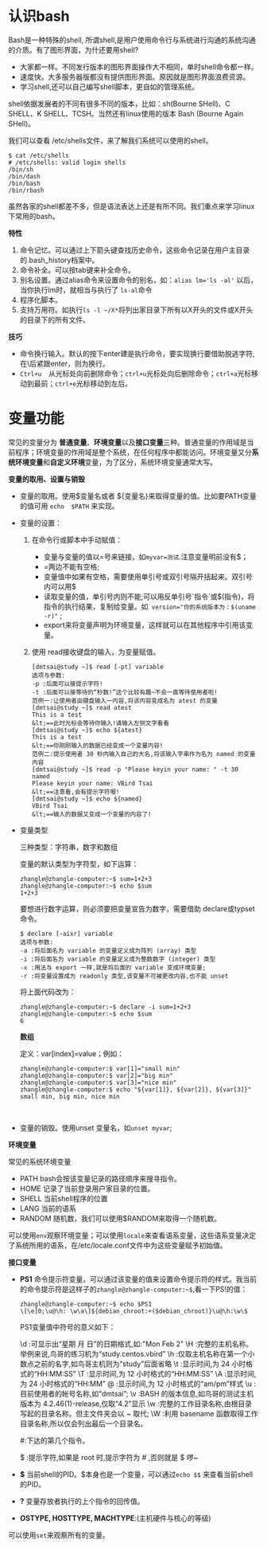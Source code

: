 # 认识bash

Bash是一种特殊的shell, 所谓shell,是用户使用命令行与系统进行沟通的系统沟通的介质。有了图形界面，为什还要用shell? 

- 大家都一样。不同发行版本的图形界面操作大不相同，单时shell命令都一样。
- 速度快。大多服务器版都没有提供图形界面。原因就是图形界面浪费资源。
- 学习shell,还可以自己编写shell脚本，更自如的管理系统。

shell依据发展者的不同有很多不同的版本，比如：sh(Bourne SHell)、C SHELL、K SHELL、TCSH。当然还有linux使用的版本 Bash (Bourne Again SHell)。

我们可以查看 /etc/shells文件，来了解我们系统可以使用的shell。

```
$ cat /etc/shells
# /etc/shells: valid login shells
/bin/sh
/bin/dash
/bin/bash
/bin/rbash
```

虽然各家的shell都差不多，但是语法表达上还是有所不同。我们重点来学习linux下常用的bash。

 **特性**

1. 命令记忆。可以通过上下箭头键查找历史命令，这些命令记录在用户主目录的.bash_history档案中。
2. 命令补全。可以按tab键来补全命令。
3. 别名设置。通过alias命令来设置命令的别名，如：`alias lm='ls -al'` 以后，当你执行lm时，就相当与执行了 `ls-al`命令
4. 程序化脚本。
5. 支持万用符。如执行`ls -l ~/X*`将列出家目录下所有以X开头的文件或X开头的目录下的所有文件。

**技巧**

* 命令换行输入。默认的按下enter建是执行命令，要实现换行要借助脱逃字符\,在\后紧跟enter，则为换行。
* `Ctrl+u  `从光标处向前删除命令；`ctrl+u`光标处向后删除命令；`ctrl+a`光标移动到最前；`ctrl+e`光标移动到左后。

# 变量功能

常见的变量分为 **普通变量**、**环境变量**以及**接口变量**三种。普通变量的作用域是当前程序；环境变量的作用域是整个系统，在任何程序中都能访问。环境变量又分**系统环境变量**和**自定义环境**变量，为了区分，系统环境变量通常大写。

**变量的取用、设置与销毁**

- 变量的取用。使用\$变量名或者 \${变量名}来取得变量的值。比如要PATH变量的值可用 `echo  $PATH` 来实现。

- 变量的设置：

  1. 在命令行或脚本中手动赋值：

      * 变量与变量的值以=号来链接，如`myvar=测试`.注意变量明前没有$；
      * =两边不能有空格;
      * 变量值中如果有空格，需要使用单引号或双引号隔开括起来。双引号内可以用$
      * 读取变量的值，单引号内则不能;可以用反单引号\`指令\`或\$(指令)，将指令的执行结果，复制给变量。如` version="你的系统版本为：$(uname -r)"` ;
      * export来将变量声明为环境变量，这样就可以在其他程序中引用该变量。

  2. 使用 read接收键盘的输入，为变量赋值。

     ```
     [dmtsai@study ~]$ read [-pt] variable
     选项与参数:
     -p :后面可以接提示字符!
     -t :后面可以接等待的“秒数!”这个比较有趣~不会一直等待使用者啦!
     范例一:让使用者由键盘输入一内容,将该内容变成名为 atest 的变量
     [dmtsai@study ~]$ read atest
     This is a test
     &lt;==此时光标会等待你输入!请输入左侧文字看看
     [dmtsai@study ~]$ echo ${atest}
     This is a test
     &lt;==你刚刚输入的数据已经变成一个变量内容!
     范例二:提示使用者 30 秒内输入自己的大名,将该输入字串作为名为 named 的变量内容
     [dmtsai@study ~]$ read -p "Please keyin your name: " -t 30 named
     Please keyin your name: VBird Tsai
     &lt;==注意看,会有提示字符喔!
     [dmtsai@study ~]$ echo ${named}
     VBird Tsai
     &lt;==输入的数据又变成一个变量的内容了!
     ```

- 变量类型

   三种类型：字符串，数字和数组  

  变量的默认类型为字符型，如下运算：

  ```
  zhangle@zhangle-computer:~$ sum=1+2+3
  zhangle@zhangle-computer:~$ echo $sum
  1+2+3
  ```

  要想进行数字运算，则必须要把变量宣告为数字，需要借助 declare或typset命令。

  ```
  $ declare [-aixr] variable
  选项与参数:
  -a :将后面名为 variable 的变量定义成为阵列 (array) 类型
  -i :将后面名为 variable 的变量定义成为整数数字 (integer) 类型
  -x :用法与 export 一样,就是将后面的 variable 变成环境变量;
  -r :将变量设置成为 readonly 类型,该变量不可被更改内容,也不能 unset
  ```

  将上面代码改为：

  ```
  zhangle@zhangle-computer:~$ declare -i sum=1+2+3
  zhangle@zhangle-computer:~$ echo $sum
  6
  ```

  **数组** 

  定义：var[index]=value；例如：

  ```
  zhangle@zhangle-computer:$ var[1]="small min"
  zhangle@zhangle-computer:$ var[2]="big min"
  zhangle@zhangle-computer:$ var[3]="nice min"
  zhangle@zhangle-computer:$ echo "${var[1]}, ${var[2]}, ${var[3]}"
  small min, big min, nice min
  ```

  ​

- 变量的销毁。使用unset 变量名，如`unset myvar`;

**环境变量**

常见的系统环境变量

* PATH bash会按该变量记录的路径顺序来搜寻指令。
* HOME  记录了当前登录用户家目录的位置。
* SHELL 当前shell程序的位置
* LANG 当前的语系
* RANDOM 随机数，我们可以使用$RANDOM来取得一个随机数。

可以使用`env`观察环境变量；可以使用`locale`来查看语系变量，这些语系变量决定了系统所用的语系，在/etc/locale.conf文件中为这些变量赋予初始值。

**接口变量**

* **PS1** 命令提示符变量。可以通过该变量的值来设置命令提示符的样式。我当前的命令提示符是这样子的`zhangle@zhangle-computer:~$`,看一下PS!的值：

  ```
  zhangle@zhangle-computer:~$ echo $PS1
  \[\e]0;\u@\h: \w\a\]${debian_chroot:+($debian_chroot)}\u@\h:\w\$
  ```

  PS1变量值中符号的意义如下：

  \d :可显示出“星期 月 日”的日期格式,如:"Mon Feb 2"
  \H :完整的主机名称。举例来说,鸟哥的练习机为“study.centos.vbird”
  \h :仅取主机名称在第一个小数点之前的名字,如鸟哥主机则为“study”后面省略
  \t :显示时间,为 24 小时格式的“HH:MM:SS”
  \T :显示时间,为 12 小时格式的“HH:MM:SS”
  \A :显示时间,为 24 小时格式的“HH:MM”
  \@ :显示时间,为 12 小时格式的“am/pm”样式
  \u :目前使用者的帐号名称,如“dmtsai”;
  \v :BASH 的版本信息,如鸟哥的测试主机版本为 4.2.46(1)-release,仅取“4.2”显示
  \w :完整的工作目录名称,由根目录写起的目录名称。但主文件夹会以 ~ 取代;
  \W :利用 basename 函数取得工作目录名称,所以仅会列出最后一个目录名。

  \#:下达的第几个指令。

  \$ :提示字符,如果是 root 时,提示字符为 # ,否则就是 $ 啰~

* **\$** 当前shell的PID。\$本身也是一个变量，可以通过`echo $$` 来查看当前shell的PID。

* **?** 变量存放者执行的上个指令的回传值。

* **OSTYPE, HOSTTYPE, MACHTYPE**:(主机硬件与核心的等级)

可以使用`set`来观察所有的变量。

